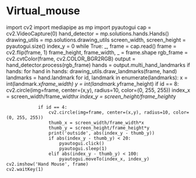 # Virtual_mouse
import cv2
import mediapipe as mp
import pyautogui
cap = cv2.VideoCapture(0)
hand_detector = mp.solutions.hands.Hands()
drawing_utils = mp.solutions.drawing_utils
screen_width, screen_height = pyautogui.size()
index_y = 0
while True:
    _, frame = cap.read()
    frame = cv2.flip(frame, 1)
    frame_height, frame_width, _ = frame.shape
    rgb_frame = cv2.cvtColor(frame, cv2.COLOR_BGR2RGB)
    output = hand_detector.process(rgb_frame)
    hands = output.multi_hand_landmarks
    if hands:
        for hand in hands:
            drawing_utils.draw_landmarks(frame, hand)
            landmarks = hand.landmark
            for id, landmark in enumerate(landmarks):
                x = int(landmark.x*frame_width)
                y = int(landmark.y*frame_height)
                if id == 8:
                    cv2.circle(img=frame, center=(x,y), radius=10, color=(0, 255, 255))
                    index_x = screen_width/frame_width*x
                    index_y = screen_height/frame_height*y

                if id == 4:
                    cv2.circle(img=frame, center=(x,y), radius=10, color=(0, 255, 255))
                    thumb_x = screen_width/frame_width*x
                    thumb_y = screen_height/frame_height*y
                    print('outside', abs(index_y - thumb_y))
                    if abs(index_y - thumb_y) < 20:
                        pyautogui.click()
                        pyautogui.sleep(1)
                    elif abs(index_y - thumb_y) < 100:
                        pyautogui.moveTo(index_x, index_y)
    cv2.imshow('Hand Mouse', frame)
    cv2.waitKey(1)
